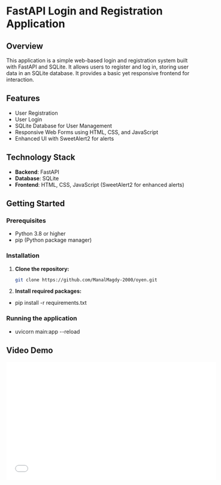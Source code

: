 # FastAPI Login and Registration Application

## Overview
This application is a simple web-based login and registration system built with FastAPI and SQLite. It allows users to register and log in, storing user data in an SQLite database. It provides a basic yet responsive frontend for interaction.

## Features
- User Registration
- User Login
- SQLite Database for User Management
- Responsive Web Forms using HTML, CSS, and JavaScript
- Enhanced UI with SweetAlert2 for alerts

## Technology Stack
- **Backend**: FastAPI
- **Database**: SQLite
- **Frontend**: HTML, CSS, JavaScript (SweetAlert2 for enhanced alerts)

## Getting Started

### Prerequisites
- Python 3.8 or higher
- pip (Python package manager)

### Installation

1. **Clone the repository:**
   ```bash
   git clone https://github.com/ManalMagdy-2000/oyen.git

2. **Install required packages:**
  - pip install -r requirements.txt

### Running the application
- uvicorn main:app --reload

## Video Demo
<iframe width="560" height="315" src="[https://www.youtube.com/embed/your_video_id](https://www.youtube.com/watch?v=6_NpVuNGSXE)" frameborder="0" allow="accelerometer; autoplay; clipboard-write; encrypted-media; gyroscope; picture-in-picture" allowfullscreen></iframe>


